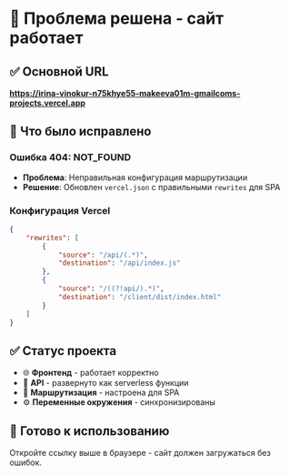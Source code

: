 # 🎉 Проблема решена - сайт работает

## ✅ Основной URL

**<https://irina-vinokur-n75khye55-makeeva01m-gmailcoms-projects.vercel.app>**

## 🔧 Что было исправлено

### Ошибка 404: NOT_FOUND

- **Проблема**: Неправильная конфигурация маршрутизации
- **Решение**: Обновлен `vercel.json` с правильными `rewrites` для SPA

### Конфигурация Vercel

```json
{
    "rewrites": [
        {
            "source": "/api/(.*)",
            "destination": "/api/index.js"
        },
        {
            "source": "/((?!api/).*)",
            "destination": "/client/dist/index.html"
        }
    ]
}
```

## ✅ Статус проекта

- 🌐 **Фронтенд** - работает корректно
- 🔗 **API** - развернуто как serverless функции  
- 🎯 **Маршрутизация** - настроена для SPA
- ⚙️ **Переменные окружения** - синхронизированы

## 🚀 Готово к использованию

Откройте ссылку выше в браузере - сайт должен загружаться без ошибок.
